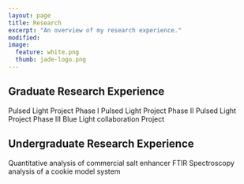 ```yaml
---
layout: page
title: Research
excerpt: "An overview of my research experience."
modified: 
image: 
  feature: white.png
  thumb: jade-logo.png
---
```


## Graduate Research Experience
Pulsed Light Project Phase I
Pulsed Light Project Phase II
Pulsed Light Project Phase III
Blue Light collaboration Project

## Undergraduate Research Experience
Quantitative analysis of commercial salt enhancer
FTIR Spectroscopy analysis of a cookie model system
